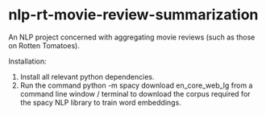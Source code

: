 # nlp-rt-movie-review-summarization
An NLP project concerned with aggregating movie reviews (such as those on Rotten Tomatoes).

Installation:
1. Install all relevant python dependencies.
2. Run the command python -m spacy download en_core_web_lg from a command line window / terminal to download the corpus required for the spacy NLP library to train word embeddings.
